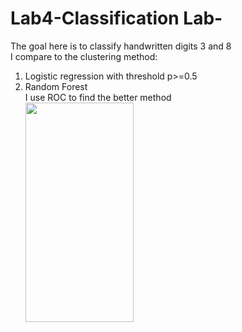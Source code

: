 # Lab4-Classification Lab-</br>
The goal here is to classify handwritten digits 3 and 8  </br>
I compare to the clustering method:</br>
1. Logistic regression with threshold p>=0.5</br>
2. Random Forest </br>
I use ROC to find the better method </br>
<img src="https://github.com/Amityaron/Statistical-Learning-Lab4/blob/main/lab4%20image1.png" width="60%" height="30%"> <br />

</br>
